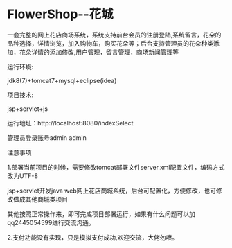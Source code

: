 # FlowerShop--花城
一套完整的网上花店商场系统，系统支持前台会员的注册登陆,系统留言，花朵的品种选择，详情浏览，加入购物车，购买花朵等；后台支持管理员的花朵种类添加，花朵详情的添加修改,用户管理，留言管理，商场新闻管理等

运行环境:

jdk8(7)+tomcat7+mysql+eclipse(idea)

项目技术:

jsp+servlet+js

运行地址：http://localhost:8080/indexSelect

管理员登录账号admin admin

注意事项

1.部署当前项目的时候，需要修改tomcat部署文件server.xml配置文件，编码方式改为UTF-8

jsp+servlet开发java web网上花店商城系统，后台可配置化，方便修改，也可修改做成其他商城类项目

其他按照正常操作来，即可完成项目部署运行，如果有什么问题可以加qq2445054599进行交流沟通。

2.支付功能没有实现，只是模拟支付成功,欢迎交流，大佬勿喷。

